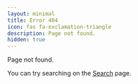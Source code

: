 ```yaml
---
layout: minimal
title: Error 404
icon: fas fa-exclamation-triangle
description: Page not found.
hidden: true
---
```


Page not found.

You can try searching on the [Search](/search.html) page.
